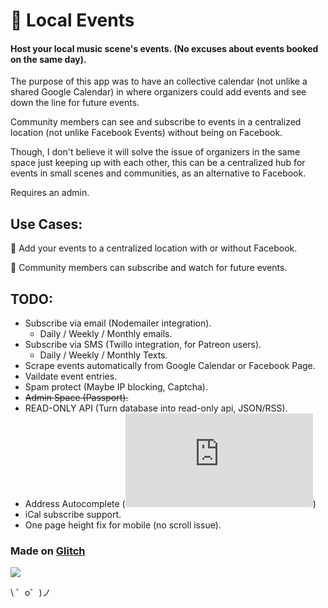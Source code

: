 📅 Local Events
=================
#### Host your local music scene's events. (No excuses about events booked on the same day).

The purpose of this app was to have an collective calendar (not unlike a shared Google Calendar) in where organizers could add events and see down the line for future events. 

Community members can see and subscribe to events in a centralized location (not unlike Facebook Events) without being on Facebook. 

Though, I don't believe it will solve the issue of organizers in the same space just keeping up with each other, this can be a centralized hub for events in small scenes and communities, as an alternative to Facebook.

Requires an admin.

## Use Cases:

📍 Add your events to a centralized location with or without Facebook.

💃 Community members can subscribe and watch for future events.

## TODO:
- Subscribe via email (Nodemailer integration). 
  - Daily / Weekly / Monthly emails.
- Subscribe via SMS (Twillo integration, for Patreon users). 
  - Daily / Weekly / Monthly Texts.
- Scrape events automatically from Google Calendar or Facebook Page.
- Vaildate event entries.
- Spam protect (Maybe IP blocking, Captcha).
- ~~Admin Space (Passport).~~
- READ-ONLY API (Turn database into read-only api, JSON/RSS).
- Address Autocomplete (![](https://developer.here.com/documentation/geocoder-autocomplete/topics/example-location-id.html))
- iCal subscribe support.
- One page height fix for mobile (no scroll issue).

### Made on [Glitch](https://glitch.com/)

[![](https://img.shields.io/static/v1?label=MADE%20IN&message=&color=lightblue)](http://google.com)

\ ゜o゜)ノ

